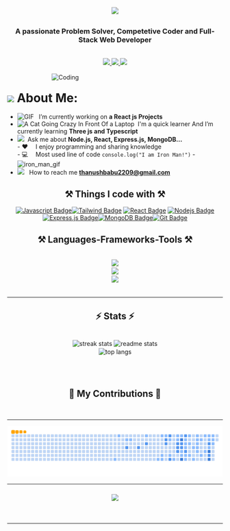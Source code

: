 



<h1 align="center">
    <img src="https://readme-typing-svg.herokuapp.com/?font=Righteous&size=35&center=true&vCenter=true&width=500&height=70&duration=4000&lines=Hi+There!+👋;+I'm+Thanush!;" />
</h1>

<h3 align="center">A passionate Problem Solver, Competetive Coder and Full-Stack Web Developer</h3>

<br/>

<div align="center"> 
  <a href="mailto:thanushbabu2209@gmail.com">
    <img src="https://img.shields.io/badge/Gmail-333333?style=for-the-badge&logo=gmail&logoColor=red" />
  </a>
  <a href="https://linkedin.com/in/thanush-babu-a89025236/" target="_blank">
    <img src="https://img.shields.io/badge/LinkedIn-0077B5?style=for-the-badge&logo=linkedin&logoColor=white" target="_blank" />
  </a>
    <a href="https://thanush-babu.github.io" target="_blank">
     <img src="https://img.shields.io/badge/Portfolio-FF5722?style=for-the-badge&logo=todoist&logoColor=white" target="_blank" /> 
     </a>
</div>
<br>
<img align="right" alt="Coding" width="400" src="https://cdn.dribbble.com/users/1162077/screenshots/3848914/programmer.gif">

# <img align="center" src="https://emojis.slackmojis.com/emojis/images/1584726375/8272/blob-cool.gif?1584726375" width="28" /> About Me:
- <img alt="GIF" src="https://github.com/SP-XD/SP-XD/blob/main/images/Developer.gif" width="25" /> &nbsp; I’m currently working on **a React js Projects**
- <img src="https://media.giphy.com/media/WUlplcMpOCEmTGBtBW/giphy.gif" alt="A Cat Going Crazy In Front Of a Laptop" width="25">&nbsp; I'm a quick learner And I’m currently learning **Three js and Typescript**
- <img src="https://github.com/SP-XD/SP-XD/blob/main/images/message.gif?raw=true" width="25" />&nbsp; Ask me about **Node.js, React, Express.js, MongoDB...** <br />
-&nbsp;:hearts: &emsp;I enjoy programming and sharing knowledge <br />
-&nbsp;:computer: &emsp;Most used line of code `console.log("I am Iron Man!")`
-&nbsp;<img alt="iron_man_gif" width="30px" src="https://github.com/Thanush-Babu/thanush-babu/assets/139575349/e371f954-7007-4323-8fa9-3500bb007335"><br />
- <img src="https://github.com/SP-XD/SP-XD/blob/main/images/letterbox.gif?raw=true" width="25" /> &nbsp; How to reach me **thanushbabu2209@gmail.com**
<div align="center">
<h2 align="center">⚒️ Things I code with ⚒️</h2>

[![Javascript Badge](https://img.shields.io/badge/-Javascript-F0DB4F?style=for-the-badge&labelColor=black&logo=javascript&logoColor=F0DB4F)](#)[![Tailwind Badge](https://img.shields.io/badge/Tailwind%20CSS-092749?style=for-the-badge&logo=tailwindcss&logoColor=06B6D4&labelColor=000000)](#) [![React Badge](https://img.shields.io/badge/-React-61DBFB?style=for-the-badge&labelColor=black&logo=react&logoColor=61DBFB)](#) [![Nodejs Badge](https://img.shields.io/badge/-Nodejs-3C873A?style=for-the-badge&labelColor=black&logo=node.js&logoColor=3C873A)](#) [![Express.js Badge](https://img.shields.io/badge/Express.js-000000?style=for-the-badge&logo=express&logoColor=white)](#)[![MongoDB Badge](https://img.shields.io/badge/MongoDB-4EA94B?style=for-the-badge&logo=mongodb&logoColor=white)](#)[![Git Badge](https://img.shields.io/badge/Git-F05032?style=for-the-badge&logo=git&logoColor=white)](#)
 
 </div>
 
<!--(#)[![Typescript Badge](https://img.shields.io/badge/-Typescript-007acc?style=for-the-badge&labelColor=black&logo=typescript&logoColor=007acc)](#)[![Next.js Badge](https://img.shields.io/badge/next.js-000000?style=for-the-badge&logo=nextdotjs&logoColor=white)](#)[![Tailwind Badge](https://img.shields.io/badge/Tailwind%20CSS-092749?style=for-the-badge&logo=tailwindcss&logoColor=06B6D4&labelColor=000000)]-->
<h2 align="center">⚒️ Languages-Frameworks-Tools ⚒️</h2>
<br/>
<div align="center">
    <img src="https://skillicons.dev/icons?i=react,bootstrap,html,css,vscode,github,tailwind" /><br>
    <img src="https://skillicons.dev/icons?i=nodejs,javascript,express,mongodb,vercel,git,mysql" /><br>
    <img src="https://skillicons.dev/icons?i=c,cpp,java" /><br>
    
</div>

<br/>
<hr/>

<h2 align="center">⚡ Stats ⚡</h2>
<br>
<div align=center>
  <img width=390 src="https://github-readme-streak-stats-salesp07.vercel.app/?user=thanush-babu&count_private=true&theme=react&border_radius=10" alt="streak stats"/>
  <img width=390 src="https://github-readme-stats-salesp07.vercel.app/api?username=thanush-babu&count_private=true&show_icons=true&theme=react&rank_icon=github&border_radius=10" alt="readme stats" />
  <br/>
  <img width=325 align="center" src="https://github-readme-stats-salesp07.vercel.app/api/top-langs/?username=thanush-babu&hide=HTML&langs_count=8&layout=compact&theme=react&border_radius=10&size_weight=0.5&count_weight=0.5&exclude_repo=github-readme-stats" alt="top langs" />
</div>

<br/><br/>
<h2 align="center">🐍 My Contributions 🐍</h2>
  <br>
<hr/>
<div align="center">
<img  src="https://raw.githubusercontent.com/Thanush-Babu/thanush-babu/output/github-contribution-grid-snake.gif" alt="contribution graph" />
</div>
<hr/>

<h3 align="center">
    <img src="https://readme-typing-svg.herokuapp.com/?font=Righteous&size=25&center=true&vCenter=true&width=500&height=70&duration=4000&lines=Thanks+for+visiting!+✌️;+Shoot+me+a+message+on+Linkedin!;I'm+always+down+to+collab+:)">
</h3>

<br/>
<hr/>


